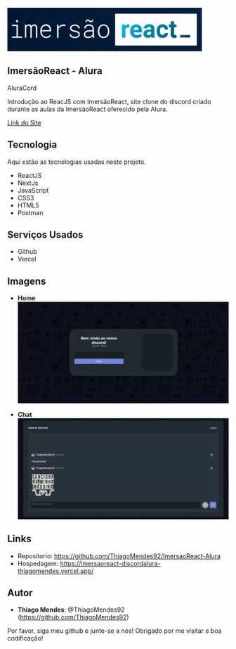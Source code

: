 ![Logo of the project](https://github.com/ThiagoMendes92/ImersaoReact-Alura/blob/main/aluracord/src/readmesrc/Screenshot_1.png)
 
## ImersãoReact - Alura
AluraCord

<p>Introdução ao ReacJS com ImersãoReact, site clone do discord criado durante as aulas da ImersãoReact oferecido pela Alura.</p>
<p><a href="https://imersaoreact-discordalura-thiagomendes.vercel.app" target="_blank"> Link do Site </a></p>
 
 
## Tecnologia 
 
Aqui estão as tecnologias usadas neste projeto.
 
* ReactJS
* NextJs
* JavaScript
* CSS3
* HTML5
* Postman
 
 
## Serviços Usados
 
* Github
* Vercel
 
 

## Imagens
 
* **Home**
![Home](https://github.com/ThiagoMendes92/ImersaoReact-Alura/blob/main/aluracord/src/readmesrc/home01.png)

* **Chat**
![Chat](https://github.com/ThiagoMendes92/ImersaoReact-Alura/blob/main/aluracord/src/readmesrc/discord01.png)
 

## Links
 
  - Repositorio: https://github.com/ThiagoMendes92/ImersaoReact-Alura
  - Hospedagem: https://imersaoreact-discordalura-thiagomendes.vercel.app/
 
 

## Autor
 
* **Thiago Mendes**: @ThiagoMendes92 (https://github.com/ThiagoMendes92)
 
 
Por favor, siga meu github e junte-se a nós!
Obrigado por me visitar e boa codificação!
